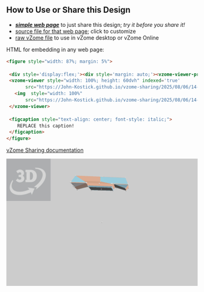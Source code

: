 
## How to Use or Share this Design

 - [***simple web page***](<https://John-Kostick.github.io/vzome-sharing/2025/08/06/14-29-33-Six-axis-CM-study/>) to just share this design; *try it before you share it!*
 - [source file for that web page](<https://github.com/John-Kostick/vzome-sharing/edit/main/2025/08/06/14-29-33-Six-axis-CM-study/index.md>); click to customize
 - [raw vZome file](<https://raw.githubusercontent.com/John-Kostick/vzome-sharing/main/2025/08/06/14-29-33-Six-axis-CM-study/Six-axis-CM-study.vZome>) to use in vZome desktop or vZome Online
 
 HTML for embedding in any web page:
 ```html
<figure style="width: 87%; margin: 5%">
  
  <div style='display:flex;'><div style='margin: auto;'><vzome-viewer-previous label='prev step'></vzome-viewer-previous><vzome-viewer-next label='next step'></vzome-viewer-next></div></div>
  <vzome-viewer style="width: 100%; height: 60dvh" indexed='true'
        src="https://John-Kostick.github.io/vzome-sharing/2025/08/06/14-29-33-Six-axis-CM-study/Six-axis-CM-study.vZome" >
    <img  style="width: 100%"
        src="https://John-Kostick.github.io/vzome-sharing/2025/08/06/14-29-33-Six-axis-CM-study/Six-axis-CM-study.png" >
  </vzome-viewer>

  <figcaption style="text-align: center; font-style: italic;">
     REPLACE this caption!
  </figcaption>
</figure>

 ```

[vZome Sharing documentation](https://vzome.github.io/vzome/sharing.html#how-it-works)

![Image](<Six-axis-CM-study.png>)

